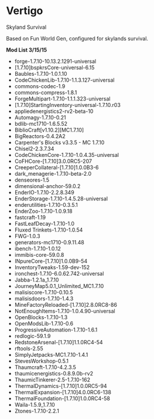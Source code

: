# Vertigo
Skyland Survival

Based on Fun World Gen, configured for skylands survival.

**Mod List 3/15/15**

- forge-1.7.10-10.13.2.1291-universal
- [1.7.10]bspkrsCore-universal-6.15
- Baubles-1.7.10-1.0.1.10
- CodeChickenLib-1.7.10-1.1.3.127-universal
- commons-codec-1.9
- commons-compress-1.8.1
- ForgeMultipart-1.7.10-1.1.1.323-universal
- [1.7.10]StartingInventory-universal-1.7.10.r03
- appliedenergistics2-rv2-beta-10
- Automagy-1.7.10-0.21
- bdlib-mc1710-1.6.5.52
- BiblioCraft[v1.10.2][MC1.7.10]
- BigReactors-0.4.2A2
- Carpenter's Blocks v3.3.5 - MC 1.7.10
- Chisel2-2.3.7.34
- CodeChickenCore-1.7.10-1.0.4.35-universal
- CoFHCore-[1.7.10]3.0.0RC5-207
- CreeperCollateral-[1.7.10]1.0.0B3-6
- dark_menagerie-1.7.10-beta-2.0
- denseores-1.5
- dimensional-anchor-59.0.2
- EnderIO-1.7.10-2.2.8.349
- EnderStorage-1.7.10-1.4.5.28-universal
- enderutilities-1.7.10-0.3.5.1
- EnderZoo-1.7.10-1.0.9.18
- fastcraft-1.19
- FastLeafDecay-1.7.10-1.0
- Fluxed Trinkets-1.7.10-1.0.54
- FWG-1.0.3
- generators-mc1710-0.9.11.48
- ibench-1.7.10-1.0.12
- immibis-core-59.0.8
- INpureCore-[1.7.10]1.0.0B9-54
- InventoryTweaks-1.59-dev-152
- ironchest-1.7.10-6.0.62.742-universal
- Jabba-1.2.1a_1.7.10
- JourneyMap5.0.1_Unlimited_MC1.7.10
- malisiscore-1.7.10-0.10.5
- malisisdoors-1.7.10-1.4.3
- MineFactoryReloaded-[1.7.10]2.8.0RC8-86
- NotEnoughItems-1.7.10-1.0.4.90-universal
- OpenBlocks-1.7.10-1.3
- OpenModsLib-1.7.10-0.6
- ProgressiveAutomation-1.7.10-1.6.1
- redlogic-59.1.9
- RedstoneArsenal-[1.7.10]1.1.0RC4-54
- rftools-2.55
- SimplyJetpacks-MC1.7.10-1.4.1
- StevesWorkshop-0.5.1
- Thaumcraft-1.7.10-4.2.3.5
- thaumicenergistics-0.8.9.0b-rv2
- ThaumicTinkerer-2.5-1.7.10-162
- ThermalDynamics-[1.7.10]1.0.0RC5-94
- ThermalExpansion-[1.7.10]4.0.0RC6-138
- ThermalFoundation-[1.7.10]1.0.0RC4-58
- Waila-1.5.9_1.7.10
- Ztones-1.7.10-2.2.1
